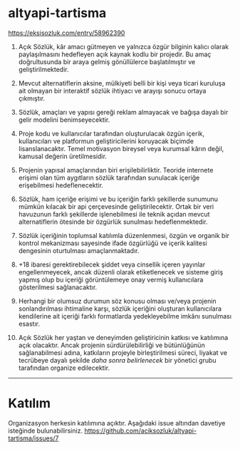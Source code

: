 # altyapi-tartisma

https://eksisozluk.com/entry/58962390

1. Açık Sözlük, kâr amacı gütmeyen ve yalnızca özgür bilginin kalıcı olarak
   paylaşılmasını hedefleyen açık kaynak kodlu bir projedir. Bu amaç
   doğrultusunda bir araya gelmiş gönüllülerce başlatılmıştır ve
   geliştirilmektedir.

2. Mevcut alternatiflerin aksine, mülkiyeti belli bir kişi veya ticari kuruluşa
   ait olmayan bir interaktif sözlük ihtiyacı ve arayışı sonucu ortaya
   çıkmıştır.

3. Sözlük, amaçları ve yapısı gereği reklam almayacak ve bağışa dayalı bir
   gelir modelini benimseyecektir.

4. Proje kodu ve kullanıcılar tarafından oluşturulacak özgün içerik,
   kullanıcıları ve platformun geliştiricilerini koruyacak biçimde
   lisanslanacaktır. Temel motivasyon bireysel veya kurumsal kârın değil,
   kamusal değerin üretilmesidir.

5. Projenin yapısal amaçlarından biri erişilebilirliktir. Teoride internete
   erişimi olan tüm aygıtların sözlük tarafından sunulacak içeriğe erişebilmesi
   hedeflenecektir.

6. Sözlük, ham içeriğe erişimi ve bu içeriğin farklı şekillerde sunumunu mümkün
   kılacak bir api çerçevesinde geliştirilecektir. Ortak bir veri havuzunun
   farklı şekillerde işlenebilmesi ile teknik açıdan mevcut alternatiflerin
   ötesinde bir özgürlük sunulması hedeflenmektedir.

7. Sözlük içeriğinin toplumsal katılımla düzenlenmesi, özgün ve organik bir
   kontrol mekanizması sayesinde ifade özgürlüğü ve içerik kalitesi dengesinin
   oturtulması amaçlanmaktadır.

8. +18 ibaresi gerektirebilecek şiddet veya cinsellik içeren yayınlar
   engellenmeyecek, ancak düzenli olarak etiketlenecek ve sisteme giriş yapmış
   olup bu içeriği görüntülemeye onay vermiş kullanıcılara gösterilmesi
   sağlanacaktır.

9. Herhangi bir olumsuz durumun söz konusu olması ve/veya projenin
   sonlandırılması ihtimaline karşı, sözlük içeriğini oluşturan kullanıcılara
   kendilerine ait içeriği farklı formatlarda yedekleyebilme imkânı sunulması
   esastır.

10. Açık Sözlük her yaştan ve deneyimden geliştiricinin katkısı ve katılımına
    açık olacaktır. Ancak projenin sürdürülebilirliği ve bütünlüğünün
    sağlanabilmesi adına, katkıların projeyle birleştirilmesi süreci, liyakat
    ve tecrübeye dayalı şekilde *daha sonra belirlenecek* bir yönetici grubu
    tarafından organize edilecektir.

---

# Katılım

Organizasyon herkesin katılımına açıktır. Aşağıdaki issue altından davetiye
isteğinde bulunabilirsiniz.
https://github.com/aciksozluk/altyapi-tartisma/issues/7
